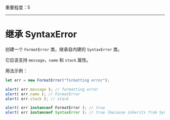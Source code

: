 重要程度：5

---

# 继承 SyntaxError

创建一个 `FormatError` 类，继承自内建的 `SyntaxError` 类。

它应该支持 `message`，`name` 和 `stack` 属性。

用法示例：

```js
let err = new FormatError("formatting error");

alert( err.message ); // formatting error
alert( err.name ); // FormatError
alert( err.stack ); // stack

alert( err instanceof FormatError ); // true
alert( err instanceof SyntaxError ); // true (because inherits from SyntaxError)
```
